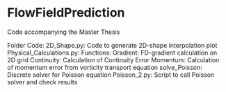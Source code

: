 # FlowFieldPrediction
 Code accompanying the Master Thesis

Folder Code:
 	2D_Shape.py:
		Code to generate 2D-shape interpolation plot
  	Physical_Calculations.py:
    		Functions:
      		Gradient: FD-gradient calculation on 2D grid
	      	Continuity: Calculation of Continuity Error
      		Momentum: Calculation of momentum error from vorticity transport equation
      		solve_Poisson: Discrete solver for Poisson equation
	Poisson_2.py:
		Script to call Poisson solver and check results
